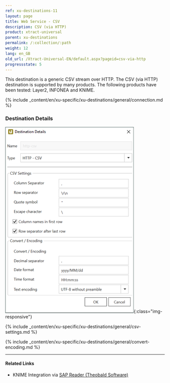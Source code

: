 ```yaml
---
ref: xu-destinations-11
layout: page
title: Web Service - CSV
description: CSV (via HTTP)
product: xtract-universal
parent: xu-destinations
permalink: /:collection/:path
weight: 12
lang: en_GB
old_url: /Xtract-Universal-EN/default.aspx?pageid=csv-via-http
progressstate: 5
---
```


This destination is a generic CSV stream over HTTP. 
The CSV (via HTTP) destination is supported by many products. The following products have been tested: Layer2, INFONEA and KNIME. 

{% include _content/en/xu-specific/xu-destinations/general/connection.md %}	 

### Destination Details
![CSV-Destination-Details](/img/content/xu/CSV-Destination-Details.png){:class="img-responsive"}

{% include _content/en/xu-specific/xu-destinations/general/csv-settings.md %}														 

{% include _content/en/xu-specific/xu-destinations/general/convert-encoding.md %}	

****
#### Related Links
- KNIME Integration via [SAP Reader (Theobald Software)](https://kb.theobald-software.com/xtract-universal/knime-integration-via-sap-reader)
